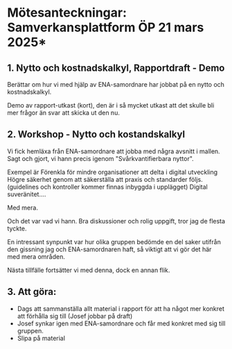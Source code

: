# Mötesanteckningar: Samverkansplattform ÖP 21 mars 2025*

## 1. Nytto och kostnadskalkyl, Rapportdraft - Demo

Berättar om hur vi med hjälp av ENA-samordnare har jobbat på en nytto och kostnadskalkyl.

Demo av rapport-utkast (kort), den är i så mycket utkast att det skulle bli mer frågor än svar att skicka ut den nu.

## 2. Workshop - Nytto och kostandskalkyl

Vi fick hemläxa från ENA-samordnare att jobba med några avsnitt i mallen.
Sagt och gjort, vi hann precis igenom "Svårkvantifierbara nyttor".

Exempel är 
Förenkla för mindre organisationer att delta i digital utveckling
Högre säkerhet genom att säkerställa att praxis och standarder följs. (guidelines och kontroller kommer finnas inbyggda i upplägget)
Digital suveränitet....

Med mera.

Och det var vad vi hann. Bra diskussioner och rolig uppgift, tror jag de flesta tyckte.

En intressant synpunkt var hur olika gruppen bedömde en del saker utifrån den gissning jag och ENA-samordnaren haft,
så viktigt att vi gör det här med mera områden.

Nästa tillfälle fortsätter vi med denna, dock en annan flik.


## 3. Att göra:

- Dags att sammanställa allt material i rapport för att ha något mer konkret att förhålla sig till (Josef jobbar på draft)
- Josef synkar igen med ENA-samordnare och får med konkret med sig till gruppen.
- Slipa på material

